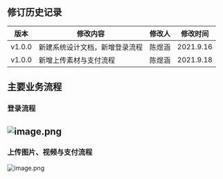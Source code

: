 <a name="bXjfH"></a>
## 修订历史记录
| 版本 | 修改内容 | 修改人 | 修改时间 |
| --- | --- | --- | --- |
| v1.0.0 | 新建系统设计文档，新增登录流程 | 陈煜涵 | 2021.9.16 |
| v1.0.0 | 新增上传素材与支付流程 | 陈煜涵 | 2021.9.18 |

<a name="BtG1a"></a>
## 主要业务流程
<a name="TlHXZ"></a>
### 登录流程
<a name="OXo4C"></a>
## ![image.png](https://cdn.nlark.com/yuque/0/2021/png/22587937/1631762351845-e869f325-eb17-42ef-8e4d-1f740e6f3736.png#clientId=u77338965-9848-4&from=paste&id=u33ba8465&margin=%5Bobject%20Object%5D&name=image.png&originHeight=280&originWidth=1147&originalType=binary&ratio=1&size=43849&status=done&style=none&taskId=u44a8aaac-cce2-47f5-bae6-c4468d21401)
<a name="r0iHQ"></a>
### 上传图片、视频与支付流程
![image.png](https://cdn.nlark.com/yuque/0/2021/png/22587937/1631974435919-4e514b0e-5e86-4324-a606-a0fa2e487624.png#clientId=u90cd59b1-f278-4&from=paste&id=u36b0fdd2&margin=%5Bobject%20Object%5D&name=image.png&originHeight=590&originWidth=1191&originalType=binary&ratio=1&size=89960&status=done&style=none&taskId=u7390b89b-0d30-4de8-8d99-734cd85b101)
